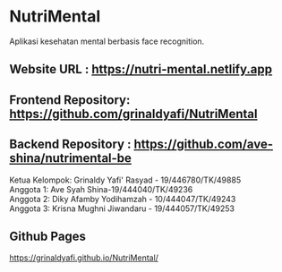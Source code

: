 # NutriMental
Aplikasi kesehatan mental berbasis face recognition.

## Website URL : https://nutri-mental.netlify.app

## Frontend Repository: https://github.com/grinaldyafi/NutriMental
## Backend Repository : https://github.com/ave-shina/nutrimental-be

Ketua Kelompok: Grinaldy Yafi' Rasyad - 19/446780/TK/49885
<br>
Anggota 1: Ave Syah Shina-19/444040/TK/49236
<br>
Anggota 2: Diky Afamby Yodihamzah - 10/444047/TK/49243
<br>
Anggota 3: Krisna Mughni Jiwandaru - 19/444057/TK/49253

## Github Pages
https://grinaldyafi.github.io/NutriMental/



